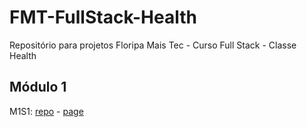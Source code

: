 # FMT-FullStack-Health
Repositório para projetos Floripa Mais Tec - Curso Full Stack - Classe Health

<h2>Módulo 1</h2>
<p>M1S1: <a href="https://github.com/viesant/FMT-FullStack-Health/tree/main/Atividades/M1S01">repo</a> - <a href="https://viesant.github.io/FMT-FullStack-Health/Atividades/M1S01/" target="_blank">page</a></p>
